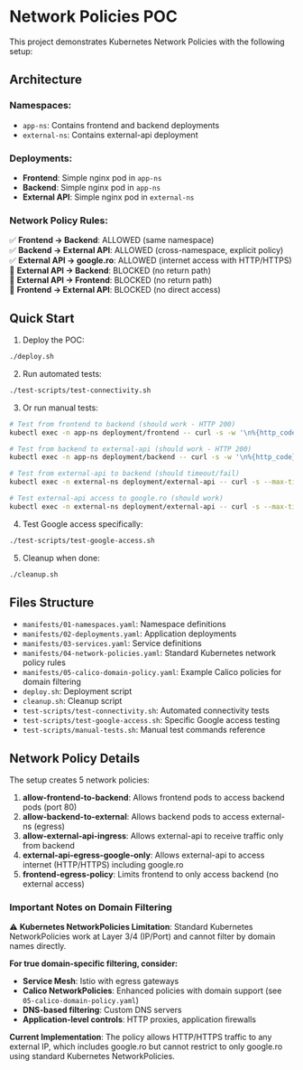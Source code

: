 # Network Policies POC

This project demonstrates Kubernetes Network Policies with the following setup:

## Architecture

### Namespaces:
- `app-ns`: Contains frontend and backend deployments
- `external-ns`: Contains external-api deployment

### Deployments:
- **Frontend**: Simple nginx pod in `app-ns`
- **Backend**: Simple nginx pod in `app-ns` 
- **External API**: Simple nginx pod in `external-ns`

### Network Policy Rules:
✅ **Frontend → Backend**: ALLOWED (same namespace)  
✅ **Backend → External API**: ALLOWED (cross-namespace, explicit policy)  
✅ **External API → google.ro**: ALLOWED (internet access with HTTP/HTTPS)  
🚫 **External API → Backend**: BLOCKED (no return path)  
🚫 **External API → Frontend**: BLOCKED (no return path)  
🚫 **Frontend → External API**: BLOCKED (no direct access)

## Quick Start

1. Deploy the POC:
```bash
./deploy.sh
```

2. Run automated tests:
```bash
./test-scripts/test-connectivity.sh
```

3. Or run manual tests:
```bash
# Test from frontend to backend (should work - HTTP 200)
kubectl exec -n app-ns deployment/frontend -- curl -s -w '\n%{http_code}\n' http://backend.app-ns.svc.cluster.local

# Test from backend to external-api (should work - HTTP 200)
kubectl exec -n app-ns deployment/backend -- curl -s -w '\n%{http_code}\n' http://external-api.external-ns.svc.cluster.local

# Test from external-api to backend (should timeout/fail)
kubectl exec -n external-ns deployment/external-api -- curl -s --max-time 5 http://backend.app-ns.svc.cluster.local

# Test external-api access to google.ro (should work)
kubectl exec -n external-ns deployment/external-api -- curl -s --max-time 10 https://google.ro
```

4. Test Google access specifically:
```bash
./test-scripts/test-google-access.sh
```

5. Cleanup when done:
```bash
./cleanup.sh
```

## Files Structure

- `manifests/01-namespaces.yaml`: Namespace definitions
- `manifests/02-deployments.yaml`: Application deployments  
- `manifests/03-services.yaml`: Service definitions
- `manifests/04-network-policies.yaml`: Standard Kubernetes network policy rules
- `manifests/05-calico-domain-policy.yaml`: Example Calico policies for domain filtering
- `deploy.sh`: Deployment script
- `cleanup.sh`: Cleanup script
- `test-scripts/test-connectivity.sh`: Automated connectivity tests
- `test-scripts/test-google-access.sh`: Specific Google access testing
- `test-scripts/manual-tests.sh`: Manual test commands reference

## Network Policy Details

The setup creates 5 network policies:

1. **allow-frontend-to-backend**: Allows frontend pods to access backend pods (port 80)
2. **allow-backend-to-external**: Allows backend pods to access external-ns (egress)
3. **allow-external-api-ingress**: Allows external-api to receive traffic only from backend
4. **external-api-egress-google-only**: Allows external-api to access internet (HTTP/HTTPS) including google.ro
5. **frontend-egress-policy**: Limits frontend to only access backend (no external access)

### Important Notes on Domain Filtering

⚠️ **Kubernetes NetworkPolicies Limitation**: Standard Kubernetes NetworkPolicies work at Layer 3/4 (IP/Port) and cannot filter by domain names directly.

**For true domain-specific filtering, consider:**
- **Service Mesh**: Istio with egress gateways
- **Calico NetworkPolicies**: Enhanced policies with domain support (see `05-calico-domain-policy.yaml`)
- **DNS-based filtering**: Custom DNS servers
- **Application-level controls**: HTTP proxies, application firewalls

**Current Implementation**: The policy allows HTTP/HTTPS traffic to any external IP, which includes google.ro but cannot restrict to only google.ro using standard Kubernetes NetworkPolicies.
